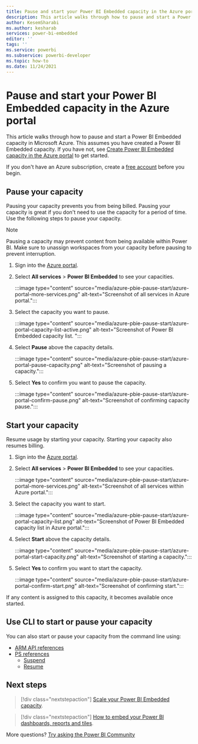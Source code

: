 ```yaml
---
title: Pause and start your Power BI Embedded capacity in the Azure portal
description: This article walks through how to pause and start a Power BI Embedded capacity in Microsoft Azure.
author: KesemSharabi
ms.author: kesharab
services: power-bi-embedded
editor: ''
tags: ''
ms.service: powerbi
ms.subservice: powerbi-developer
ms.topic: how-to
ms.date: 11/24/2021
---
```


# Pause and start your Power BI Embedded capacity in the Azure portal

This article walks through how to pause and start a Power BI Embedded capacity in Microsoft Azure. This assumes you have created a Power BI Embedded capacity. If you have not, see [Create Power BI Embedded capacity in the Azure portal](azure-pbie-create-capacity.md) to get started.

If you don't have an Azure subscription, create a [free account](https://azure.microsoft.com/free/) before you begin.

## Pause your capacity

Pausing your capacity prevents you from being billed. Pausing your capacity is great if you don't need to use the capacity for a period of time. Use the following steps to pause your capacity.

> [!NOTE]
> Pausing a capacity may prevent content from being available within Power BI. Make sure to unassign workspaces from your capacity before pausing to prevent interruption.

1. Sign into the [Azure portal](https://portal.azure.com/).

2. Select **All services** > **Power BI Embedded** to see your capacities.

    :::image type="content" source="media/azure-pbie-pause-start/azure-portal-more-services.png" alt-text="Screenshot of all services in Azure portal.":::

3. Select the capacity you want to pause.

    :::image type="content" source="media/azure-pbie-pause-start/azure-portal-capacity-list-active.png" alt-text="Screenshot of Power BI Embedded capacity list. ":::

4. Select **Pause** above the capacity details.

    :::image type="content" source="media/azure-pbie-pause-start/azure-portal-pause-capacity.png" alt-text="Screenshot of pausing a capacity.":::

5. Select **Yes** to confirm you want to pause the capacity.

    :::image type="content" source="media/azure-pbie-pause-start/azure-portal-confirm-pause.png" alt-text="Screenshot of confirming capacity pause.":::

## Start your capacity

Resume usage by starting your capacity. Starting your capacity also resumes billing.

1. Sign into the [Azure portal](https://portal.azure.com/).

2. Select **All services** > **Power BI Embedded** to see your capacities.

    :::image type="content" source="media/azure-pbie-pause-start/azure-portal-more-services.png" alt-text="Screenshot of all services within Azure portal.":::

3. Select the capacity you want to start.

    :::image type="content" source="media/azure-pbie-pause-start/azure-portal-capacity-list.png" alt-text="Screenshot of Power BI Embedded capacity list in Azure portal.":::

4. Select **Start** above the capacity details.

    :::image type="content" source="media/azure-pbie-pause-start/azure-portal-start-capacity.png" alt-text="Screenshot of starting a capacity.":::

5. Select **Yes** to confirm you want to start the capacity.

    :::image type="content" source="media/azure-pbie-pause-start/azure-portal-confirm-start.png" alt-text="Screenshot of confirming start.":::

If any content is assigned to this capacity, it becomes available once started.

## Use CLI to start or pause your capacity

You can also start or pause your capacity from the command line using:

* [ARM API references](../../../rest/api/power-bi-embedded/capacities)
* [PS references](../../../powershell/module/az.powerbiembedded/?view=azps-6.6.0&viewFallbackFrom=azps-5.5.0#power-bi-embedded-capacity)
  * [Suspend](../../../powershell/module/az.powerbiembedded/suspend-azpowerbiembeddedcapacity?view=azps-6.6.0&viewFallbackFrom=azps-5.5.0)
  * [Resume](../../../powershell/module/az.powerbiembedded/resume-azpowerbiembeddedcapacity?view=azps-6.6.0&viewFallbackFrom=azps-5.5.0)

## Next steps

>[!div class="nextstepaction"]
>[Scale your Power BI Embedded capacity](azure-pbie-scale-capacity.md).

>[!div class="nextstepaction"]
>[How to embed your Power BI dashboards, reports and tiles](https://powerbi.microsoft.com/documentation/powerbi-developer-embedding-content/).

More questions? [Try asking the Power BI Community](https://community.powerbi.com/)
